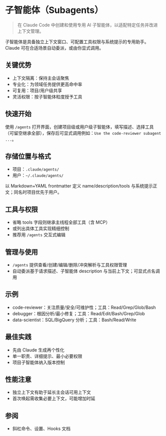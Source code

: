 # 子智能体（Subagents）

> 在 Claude Code 中创建和使用专用 AI 子智能体，以适配特定任务并改进上下文管理。

子智能体是具备独立上下文窗口、可配置工具权限与系统提示的专用助手。Claude 可在合适场景自动委派，或由你显式调用。

## 关键优势

- 上下文隔离：保持主会话聚焦
- 专业化：为领域任务提供更高命中率
- 可复用：项目/用户级共享
- 灵活权限：按子智能体粒度授予工具

## 快速开始

使用 `/agents` 打开界面，创建项目级或用户级子智能体，填写描述、选择工具（可留空继承全部），保存后可显式调用例如：`Use the code-reviewer subagent ...`。

## 存储位置与格式

- 项目：`.claude/agents/`
- 用户：`~/.claude/agents/`

以 Markdown+YAML frontmatter 定义 name/description/tools 与系统提示正文；同名时项目优先于用户。

## 工具与权限

- 省略 tools 字段则继承主线程全部工具（含 MCP）
- 或列出具体工具实现精细控制
- 推荐用 `/agents` 交互式编辑

## 管理与使用

- `/agents` 提供查看/创建/编辑/删除/冲突解析与工具权限管理
- 自动委派基于请求描述、子智能体 description 与当前上下文；可显式点名调用

## 示例

- code-reviewer：关注质量/安全/可维护性；工具：Read/Grep/Glob/Bash
- debugger：根因分析/最小修复；工具：Read/Edit/Bash/Grep/Glob
- data-scientist：SQL/BigQuery 分析；工具：Bash/Read/Write

## 最佳实践

- 先由 Claude 生成再个性化
- 单一职责、详细提示、最小必要权限
- 项目子智能体纳入版本控制

## 性能注意

- 独立上下文有助于延长主会话可用上下文
- 首次唤起需收集必要上下文，可能增加时延

## 参阅

- 斜杠命令、设置、Hooks 文档
